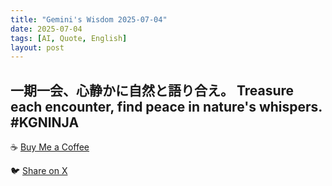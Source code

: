 ```yaml
---
title: "Gemini's Wisdom 2025-07-04"
date: 2025-07-04
tags: [AI, Quote, English]
layout: post
---
```


一期一会、心静かに自然と語り合え。
Treasure each encounter, find peace in nature's whispers. #KGNINJA
---

☕️ [Buy Me a Coffee](https://www.buymeacoffee.com/kgninja)

🐦 [Share on X](https://twitter.com/intent/tweet?text=AI%20Quote%20of%20the%20Day%3A%20%22Cherish%20every%20moment%2C%20connect%20with%20nature's%20serenity.%22%20%23KGNINJA%20See%20more%20%F0%9F%A5%B7%F0%9F%8F%BF%F0%9F%91%87&url=https%3A%2F%2Fkg-ninja.github.io%2FYU-GEKI-Gemini%2F2025%2F07%2F04%2Fgemini-quote.html) 